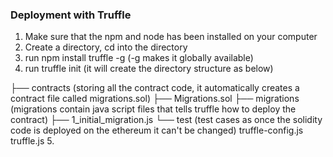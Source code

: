 ### Deployment with Truffle
1. Make sure that the npm and node has been installed on your computer
2. Create a directory, cd into the directory
3. run npm install truffle -g  (-g makes it globally available)
4. run truffle init (it will create the directory structure as below)

├── contracts (storing all the contract code, it automatically creates a contract file called migrations.sol)
    ├── Migrations.sol
├── migrations (migrations contain java script files that tells truffle how to deploy the contract)
    ├── 1_initial_migration.js
└── test (test cases as once the solidity code is deployed on the ethereum it can't be changed)
truffle-config.js
truffle.js
5. 
